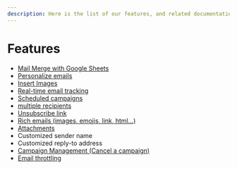 ```yaml
---
description: Here is the list of our features, and related documentation
---
```


# Features

* [Mail Merge with Google Sheets](../quickstart/mail-merge-tutorial.md)
* [Personalize emails](../quickstart/mail-merge-tutorial.md)
* [Insert Images](images.md)
* [Real-time email tracking](email-tracking.md)
* [Scheduled campaigns](campaign-scheduling.md)
* [multiple recipients](multiple-recipients.md)
* [Unsubscribe link](unsubscribe-link.md)
* [Rich emails (images, emojis, link, html...)](rich-emails.md)
* [Attachments](attachments.md)
* Customized sender name
* Customized reply-to address
* [Campaign Management (Cancel a campaign)](canceling-an-email-campaign.md)
* [Email throttling](email-throttling.md)

